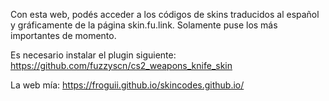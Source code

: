 Con esta web, podés acceder a los códigos de skins traducidos al español y gráficamente de la página skin.fu.link. Solamente puse los más importantes de momento.

Es necesario instalar el plugin siguiente:
https://github.com/fuzzyscn/cs2_weapons_knife_skin

La web mía:  https://froguii.github.io/skincodes.github.io/
